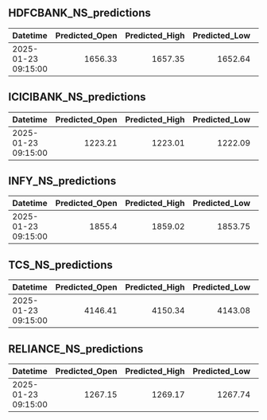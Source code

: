 ## HDFCBANK_NS_predictions
| Datetime            |   Predicted_Open |   Predicted_High |   Predicted_Low |   Predicted_Close |   Predicted_Volume |
|:--------------------|-----------------:|-----------------:|----------------:|------------------:|-------------------:|
| 2025-01-23 09:15:00 |          1656.33 |          1657.35 |         1652.64 |           1655.94 |             190408 |

## ICICIBANK_NS_predictions
| Datetime            |   Predicted_Open |   Predicted_High |   Predicted_Low |   Predicted_Close |   Predicted_Volume |
|:--------------------|-----------------:|-----------------:|----------------:|------------------:|-------------------:|
| 2025-01-23 09:15:00 |          1223.21 |          1223.01 |         1222.09 |            1224.5 |            76354.9 |

## INFY_NS_predictions
| Datetime            |   Predicted_Open |   Predicted_High |   Predicted_Low |   Predicted_Close |   Predicted_Volume |
|:--------------------|-----------------:|-----------------:|----------------:|------------------:|-------------------:|
| 2025-01-23 09:15:00 |           1855.4 |          1859.02 |         1853.75 |           1854.98 |            81732.6 |

## TCS_NS_predictions
| Datetime            |   Predicted_Open |   Predicted_High |   Predicted_Low |   Predicted_Close |   Predicted_Volume |
|:--------------------|-----------------:|-----------------:|----------------:|------------------:|-------------------:|
| 2025-01-23 09:15:00 |          4146.41 |          4150.34 |         4143.08 |           4148.06 |            21573.5 |

## RELIANCE_NS_predictions
| Datetime            |   Predicted_Open |   Predicted_High |   Predicted_Low |   Predicted_Close |   Predicted_Volume |
|:--------------------|-----------------:|-----------------:|----------------:|------------------:|-------------------:|
| 2025-01-23 09:15:00 |          1267.15 |          1269.17 |         1267.74 |           1267.68 |             142523 |

